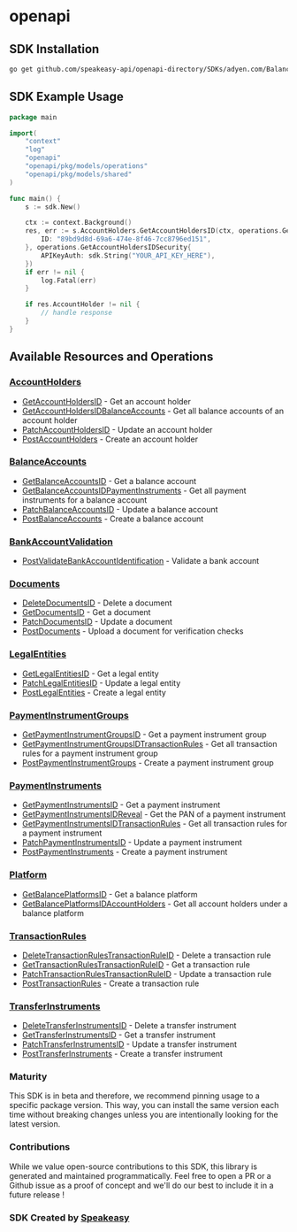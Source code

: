# openapi

<!-- Start SDK Installation -->
## SDK Installation

```bash
go get github.com/speakeasy-api/openapi-directory/SDKs/adyen.com/BalancePlatformService/1/go
```
<!-- End SDK Installation -->

## SDK Example Usage
<!-- Start SDK Example Usage -->
```go
package main

import(
	"context"
	"log"
	"openapi"
	"openapi/pkg/models/operations"
	"openapi/pkg/models/shared"
)

func main() {
    s := sdk.New()

    ctx := context.Background()
    res, err := s.AccountHolders.GetAccountHoldersID(ctx, operations.GetAccountHoldersIDRequest{
        ID: "89bd9d8d-69a6-474e-8f46-7cc8796ed151",
    }, operations.GetAccountHoldersIDSecurity{
        APIKeyAuth: sdk.String("YOUR_API_KEY_HERE"),
    })
    if err != nil {
        log.Fatal(err)
    }

    if res.AccountHolder != nil {
        // handle response
    }
}
```
<!-- End SDK Example Usage -->

<!-- Start SDK Available Operations -->
## Available Resources and Operations


### [AccountHolders](docs/accountholders/README.md)

* [GetAccountHoldersID](docs/accountholders/README.md#getaccountholdersid) - Get an account holder
* [GetAccountHoldersIDBalanceAccounts](docs/accountholders/README.md#getaccountholdersidbalanceaccounts) - Get all balance accounts of an account holder
* [PatchAccountHoldersID](docs/accountholders/README.md#patchaccountholdersid) - Update an account holder
* [PostAccountHolders](docs/accountholders/README.md#postaccountholders) - Create an account holder

### [BalanceAccounts](docs/balanceaccounts/README.md)

* [GetBalanceAccountsID](docs/balanceaccounts/README.md#getbalanceaccountsid) - Get a balance account
* [GetBalanceAccountsIDPaymentInstruments](docs/balanceaccounts/README.md#getbalanceaccountsidpaymentinstruments) - Get all payment instruments for a balance account
* [PatchBalanceAccountsID](docs/balanceaccounts/README.md#patchbalanceaccountsid) - Update a balance account
* [PostBalanceAccounts](docs/balanceaccounts/README.md#postbalanceaccounts) - Create a balance account

### [BankAccountValidation](docs/bankaccountvalidation/README.md)

* [PostValidateBankAccountIdentification](docs/bankaccountvalidation/README.md#postvalidatebankaccountidentification) - Validate a bank account

### [Documents](docs/documents/README.md)

* [DeleteDocumentsID](docs/documents/README.md#deletedocumentsid) - Delete a document
* [GetDocumentsID](docs/documents/README.md#getdocumentsid) - Get a document
* [PatchDocumentsID](docs/documents/README.md#patchdocumentsid) - Update a document
* [PostDocuments](docs/documents/README.md#postdocuments) - Upload a document for verification checks

### [LegalEntities](docs/legalentities/README.md)

* [GetLegalEntitiesID](docs/legalentities/README.md#getlegalentitiesid) - Get a legal entity
* [PatchLegalEntitiesID](docs/legalentities/README.md#patchlegalentitiesid) - Update a legal entity
* [PostLegalEntities](docs/legalentities/README.md#postlegalentities) - Create a legal entity

### [PaymentInstrumentGroups](docs/paymentinstrumentgroups/README.md)

* [GetPaymentInstrumentGroupsID](docs/paymentinstrumentgroups/README.md#getpaymentinstrumentgroupsid) - Get a payment instrument group
* [GetPaymentInstrumentGroupsIDTransactionRules](docs/paymentinstrumentgroups/README.md#getpaymentinstrumentgroupsidtransactionrules) - Get all transaction rules for a payment instrument group
* [PostPaymentInstrumentGroups](docs/paymentinstrumentgroups/README.md#postpaymentinstrumentgroups) - Create a payment instrument group

### [PaymentInstruments](docs/paymentinstruments/README.md)

* [GetPaymentInstrumentsID](docs/paymentinstruments/README.md#getpaymentinstrumentsid) - Get a payment instrument
* [GetPaymentInstrumentsIDReveal](docs/paymentinstruments/README.md#getpaymentinstrumentsidreveal) - Get the PAN of a payment instrument
* [GetPaymentInstrumentsIDTransactionRules](docs/paymentinstruments/README.md#getpaymentinstrumentsidtransactionrules) - Get all transaction rules for a payment instrument
* [PatchPaymentInstrumentsID](docs/paymentinstruments/README.md#patchpaymentinstrumentsid) - Update a payment instrument
* [PostPaymentInstruments](docs/paymentinstruments/README.md#postpaymentinstruments) - Create a payment instrument

### [Platform](docs/platform/README.md)

* [GetBalancePlatformsID](docs/platform/README.md#getbalanceplatformsid) - Get a balance platform
* [GetBalancePlatformsIDAccountHolders](docs/platform/README.md#getbalanceplatformsidaccountholders) - Get all account holders under a balance platform

### [TransactionRules](docs/transactionrules/README.md)

* [DeleteTransactionRulesTransactionRuleID](docs/transactionrules/README.md#deletetransactionrulestransactionruleid) - Delete a transaction rule
* [GetTransactionRulesTransactionRuleID](docs/transactionrules/README.md#gettransactionrulestransactionruleid) - Get a transaction rule
* [PatchTransactionRulesTransactionRuleID](docs/transactionrules/README.md#patchtransactionrulestransactionruleid) - Update a transaction rule
* [PostTransactionRules](docs/transactionrules/README.md#posttransactionrules) - Create a transaction rule

### [TransferInstruments](docs/transferinstruments/README.md)

* [DeleteTransferInstrumentsID](docs/transferinstruments/README.md#deletetransferinstrumentsid) - Delete a transfer instrument
* [GetTransferInstrumentsID](docs/transferinstruments/README.md#gettransferinstrumentsid) - Get a transfer instrument
* [PatchTransferInstrumentsID](docs/transferinstruments/README.md#patchtransferinstrumentsid) - Update a transfer instrument
* [PostTransferInstruments](docs/transferinstruments/README.md#posttransferinstruments) - Create a transfer instrument
<!-- End SDK Available Operations -->

### Maturity

This SDK is in beta and therefore, we recommend pinning usage to a specific package version.
This way, you can install the same version each time without breaking changes unless you are intentionally
looking for the latest version.

### Contributions

While we value open-source contributions to this SDK, this library is generated and maintained programmatically.
Feel free to open a PR or a Github issue as a proof of concept and we'll do our best to include it in a future release !

### SDK Created by [Speakeasy](https://docs.speakeasyapi.dev/docs/using-speakeasy/client-sdks)
